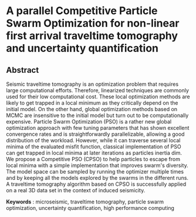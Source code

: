# A parallel Competitive Particle Swarm Optimization for non-linear first arrival traveltime tomography and uncertainty quantification


## Abstract

Seismic traveltime tomography is an optimization problem that requires large computational efforts. Therefore, linearized techniques are commonly used for their low computational cost. These local optimization methods are likely to get trapped in a local minimum as they critically depend on the initial model. On the other hand, global optimization methods based on MCMC are insensitive to the initial model but turn out to be computationally expensive. Particle Swarm Optimization (PSO) is a rather new global optimization approach with few tuning parameters that has shown excellent convergence rates and is straightforwardly parallelizable, allowing a good distribution of the workload. However, while it can traverse several local minima of the evaluated misfit function, classical implementation of PSO can get trapped in local minima at later iterations as particles inertia dim. We propose a Competitive PSO (CPSO) to help particles to escape from local minima with a simple implementation that improves swarm's diversity. The model space can be sampled by running the optimizer multiple times and by keeping all the models explored by the swarms in the different runs. A traveltime tomography algorithm based on CPSO is successfully applied on a real 3D data set in the context of induced seismicity.

**Keywords** : microseismic, traveltime tomography, particle swarm optimization, uncertainty quantification, high performance computing